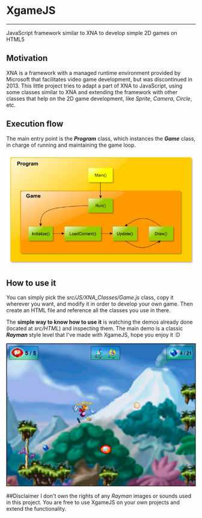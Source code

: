 # XgameJS
------
JavaScript framework similar to XNA to develop simple 2D games on HTML5

## Motivation
XNA is a framework with a managed runtime environment provided by Microsoft that facilitates video game development, but was discontinued in 2013.
This little project tries to adapt a part of XNA to JavaScript, using some classes similar to XNA and extending the framework with other classes that help on the 2D game development, like _Sprite_, _Camera_, _Circle_, etc.

## Execution flow
The main entry point is the **_Program_** class, which instances the **_Game_** class, in charge of running and maintaining the game loop.

![alt text](https://github.com/Rockam/XgameJS/blob/master/execution_flow.jpg "Execution flow")

## How to use it
You can simply pick the _src/JS/XNA_Classes/Game.js_ class, copy it wherever you want, and modify it in order to develop your own game. Then create an HTML file and reference all the classes you use in there.

The **simple way to know how to use it** is watching the demos already done (located at _src/HTML_) and inspecting them.
The main demo is a classic **_Rayman_** style level that I've made with XgameJS, hope you enjoy it :D

![alt text](https://github.com/Rockam/XgameJS/blob/master/Rayman_screenshot.png "Rayman demo")

##Disclaimer
I don't own the rights of any _Rayman_ images or sounds used in this project. 
You are free to use XgameJS on your own projects and extend the functionality.
